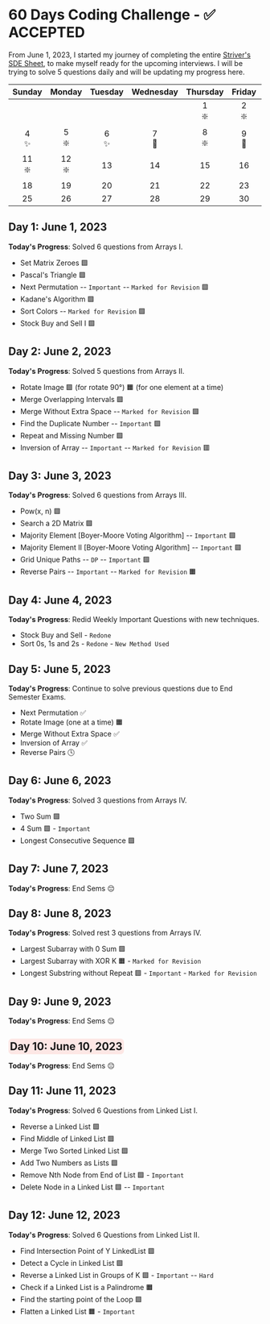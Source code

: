 # 60 Days Coding Challenge - ✅ ACCEPTED

From June 1, 2023, I started my journey of completing the
entire [Striver's SDE Sheet](https://takeuforward.org/interviews/strivers-sde-sheet-top-coding-interview-problems/), to
make myself ready for the upcoming interviews. I will be trying to solve 5 questions daily and will be updating my
progress
here.

|   Sunday    |   Monday    |  Tuesday  | Wednesday  |  Thursday  |   Friday    |  Saturday   |
|:-----------:|:-----------:|:---------:|:----------:|:----------:|:-----------:|:-----------:|
|             |             |           |            | 1 <br/> ❇️ | 2 <br/> ❇️  | 3 <br/> ❇️  |
|  4 <br/> ✨  | 5 <br/> ❇️  | 6 <br/> ✨ | 7 <br/> 🥊 | 8 <br/> ❇️ | 9  <br/> 🥊 | 10 <br/> 🥊 |
| 11 <br/> ❇️ | 12 <br/> ❇️ |    13     |     14     |     15     |     16      |     17      |
|     18      |     19      |    20     |     21     |     22     |     23      |     24      |
|     25      |     26      |    27     |     28     |     29     |     30      |     30      |

## Day 1: June 1, 2023

**Today's Progress**: Solved 6 questions from Arrays I.

- Set Matrix Zeroes 🟩
- Pascal's Triangle 🟩
- Next Permutation -- `Important` -- `Marked for Revision` 🟩
- Kadane's Algorithm 🟩
- Sort Colors -- `Marked for Revision` 🟩
- Stock Buy and Sell I 🟩

## Day 2: June 2, 2023

**Today's Progress**: Solved 5 questions from Arrays II.

- Rotate Image 🟩 (for rotate 90°) 🟧 (for one element at a time)
- Merge Overlapping Intervals 🟩
- Merge Without Extra Space -- `Marked for Revision` 🟩
- Find the Duplicate Number -- `Important` 🟩
- Repeat and Missing Number 🟩
- Inversion of Array -- `Important` -- `Marked for Revision` 🟥

## Day 3: June 3, 2023

**Today's Progress**: Solved 6 questions from Arrays III.

- Pow(x, n) 🟩
- Search a 2D Matrix 🟩
- Majority Element [Boyer-Moore Voting Algorithm] -- `Important` 🟩
- Majority Element II [Boyer-Moore Voting Algorithm] -- `Important` 🟩
- Grid Unique Paths -- `DP` -- `Important` 🟩
- Reverse Pairs -- `Important` -- `Marked for Revision` 🟧

## Day 4: June 4, 2023

**Today's Progress**: Redid Weekly Important Questions with new techniques.

- Stock Buy and Sell - `Redone`
- Sort 0s, 1s and 2s - `Redone` - `New Method Used`

## Day 5: June 5, 2023

**Today's Progress**: Continue to solve previous questions due to End Semester Exams.

- Next Permutation ✅
- Rotate Image (one at a time) 🟧
- Merge Without Extra Space ✅
- Inversion of Array ✅
- Reverse Pairs 🕓

## Day 6: June 6, 2023

**Today's Progress**: Solved 3 questions from Arrays IV.

- Two Sum 🟩
- 4 Sum 🟩 - `Important`
- Longest Consecutive Sequence 🟩

## Day 7: June 7, 2023

**Today's Progress**: End Sems 😔

## Day 8: June 8, 2023

**Today's Progress**: Solved rest 3 questions from Arrays IV.

- Largest Subarray with 0 Sum 🟩
- Largest Subarray with XOR K 🟧 - `Marked for Revision`
- Longest Substring without Repeat 🟩 - `Important` - `Marked for Revision`

## Day 9: June 9, 2023

**Today's Progress**: End Sems 😔

## <span style="background: #F8837930; padding: 3px; border-radius: 7px">Day 10: June 10, 2023</span>

**Today's Progress**: End Sems 😔

## Day 11: June 11, 2023

**Today's Progress**: Solved 6 Questions from Linked List I.

- Reverse a Linked List 🟩
- Find Middle of Linked List 🟩
- Merge Two Sorted Linked List 🟩
- Add Two Numbers as Lists 🟩
- Remove Nth Node from End of List 🟩 - `Important`
- Delete Node in a Linked List 🟩 -- `Important`

## Day 12: June 12, 2023

**Today's Progress**: Solved 6 Questions from Linked List II.

- Find Intersection Point of Y LinkedList 🟩
- Detect a Cycle in Linked List 🟩
- Reverse a Linked List in Groups of K 🟩 - `Important` -- `Hard`
- Check if a Linked List is a Palindrome 🟧
- Find the starting point of the Loop 🟩
- Flatten a Linked List 🟧 - `Important`